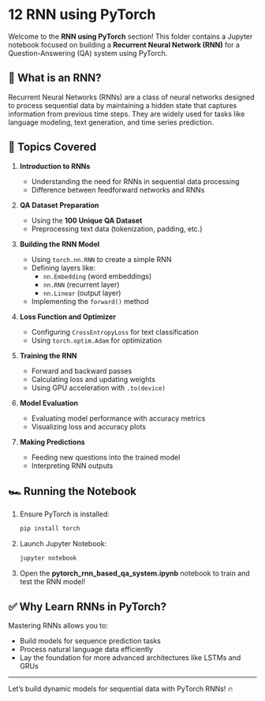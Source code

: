 # 12 RNN using PyTorch

Welcome to the **RNN using PyTorch** section! This folder contains a Jupyter notebook focused on building a **Recurrent Neural Network (RNN)** for a Question-Answering (QA) system using PyTorch.

## 🔄 What is an RNN?
Recurrent Neural Networks (RNNs) are a class of neural networks designed to process sequential data by maintaining a hidden state that captures information from previous time steps. They are widely used for tasks like language modeling, text generation, and time series prediction.

## 🚀 Topics Covered

1. **Introduction to RNNs**
   - Understanding the need for RNNs in sequential data processing
   - Difference between feedforward networks and RNNs

2. **QA Dataset Preparation**
   - Using the **100 Unique QA Dataset**
   - Preprocessing text data (tokenization, padding, etc.)

3. **Building the RNN Model**
   - Using `torch.nn.RNN` to create a simple RNN
   - Defining layers like:
     - `nn.Embedding` (word embeddings)
     - `nn.RNN` (recurrent layer)
     - `nn.Linear` (output layer)
   - Implementing the `forward()` method

4. **Loss Function and Optimizer**
   - Configuring `CrossEntropyLoss` for text classification
   - Using `torch.optim.Adam` for optimization

5. **Training the RNN**
   - Forward and backward passes
   - Calculating loss and updating weights
   - Using GPU acceleration with `.to(device)`

6. **Model Evaluation**
   - Evaluating model performance with accuracy metrics
   - Visualizing loss and accuracy plots

7. **Making Predictions**
   - Feeding new questions into the trained model
   - Interpreting RNN outputs

## 🏎️ Running the Notebook

1. Ensure PyTorch is installed:
   ```bash
   pip install torch
   ```

2. Launch Jupyter Notebook:
   ```bash
   jupyter notebook
   ```

3. Open the **pytorch_rnn_based_qa_system.ipynb** notebook to train and test the RNN model!

## ✅ Why Learn RNNs in PyTorch?
Mastering RNNs allows you to:
- Build models for sequence prediction tasks
- Process natural language data efficiently
- Lay the foundation for more advanced architectures like LSTMs and GRUs

---

Let’s build dynamic models for sequential data with PyTorch RNNs! 🔥